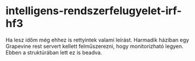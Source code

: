 # intelligens-rendszerfelugyelet-irf-hf3
Ha lesz időm még ehhez is rettyintek valami leírást. Harmadik háziban egy Grapevine rest servert kellett felműszerezni, hogy monitorizható legyen. Ebben a struktúrában lett ez is beadva.
